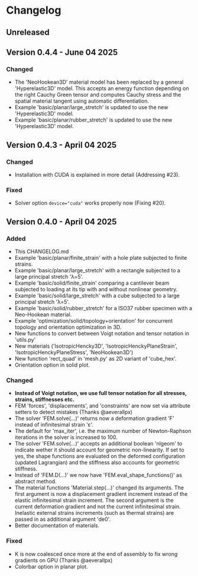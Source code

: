 # Changelog 

## Unreleased

## Version 0.4.4 - June 04 2025 

### Changed
- The 'NeoHookean3D' material model has been replaced by a general 'Hyperelastic3D' model. This accepts an energy function depending on the right Cauchy Green tensor and computes Cauchy stress and the spatial material tangent using automatic differentiation.
- Example 'basic/planar/large_stretch' is updated to use the new 'Hyperelastic3D' model.
- Example 'basic/planar/rubber_stretch' is updated to use the new 'Hyperelastic3D' model.


## Version 0.4.3 - April 04 2025 

### Changed
- Installation with CUDA is explained in more detail (Addressing #23).

### Fixed
- Solver option `device="cuda"` works properly now (Fixing #20).


## Version 0.4.0 - April 04 2025 

### Added 
- This CHANGELOG.md
- Example 'basic/planar/finite_strain' with a hole plate subjected to finite strains. 
- Example 'basic/planar/large_stretch' with a rectangle subjected to a large principal stretch 'λ=5'.
- Example 'basic/solid/finite_strain' comparing a cantilever beam subjected to loading at its tip with and without nonlinear geometry. 
- Example 'basic/solid/large_stretch' with a cube subjected to a large principal stretch 'λ=5'.
- Example 'basic/solid/rubber_stretch' for a ISO37 rubber specimen with a Neo-Hookean material.
- Example 'optimization/solid/topology+orientation' for concurrent topology and orientation optimization in 3D. 
- New functions to convert between Voigt notation and tensor notation in 'utils.py'
- New materials ('IsotropicHencky3D', 'IsotropicHenckyPlaneStrain', 'IsotropicHenckyPlaneStress', 'NeoHookean3D')
- New function 'rect_quad' in 'mesh.py' as 2D variant of 'cube_hex'.
- Orientation option in solid plot.

### Changed
- **Instead of Voigt notation, we use full tensor notation for all stresses, strains, stiffnesses etc.** 
- FEM 'forces', 'displacements', and 'constraints' are now set via attribute setters to detect mistakes (Thanks @aeverallpx)
- The solver 'FEM.solve(...)' returns now a deformation gradient 'F' instead of infinitesimal strain 'ε'.  
- The default for 'max_iter', i.e. the maximum number of Newton-Raphson iterations in the solver is increased to 100.
- The solver 'FEM.solve(...)' accepts an additional boolean 'nlgeom' to indicate wether it should account for geometric non-linearity. If set to yes, the shape functions are evaluated on the deformed configuration (updated Lagrangian) and the stiffness also accounts for geometric stiffness.
- Instead of 'FEM.D(...)' we now have 'FEM.eval_shape_functions()' as abstract method.
- The material functions 'Material.step(...)' changed its arguments. The first argument is now a displacement gradient increment instead of the elastic infinitesimal strain increment. The second argument is the current deformation gradient and not the current infinitesimal strain. Inelastic external strains increments (such as thermal strains) are passed in as additional argument 'de0'. 
- Better documentation of materials. 

### Fixed
- K is now coalesced once more at the end of assembly to fix wrong gradients on GPU (Thanks @aeverallpx)
- Colorbar option in planar plot.
